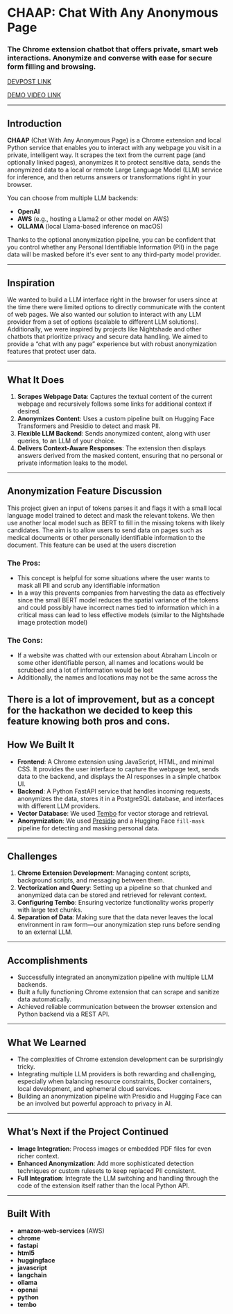 # CHAAP: Chat With Any Anonymous Page 
### The Chrome extension chatbot that offers private, smart web interactions. Anonymize and converse with ease for secure form filling and browsing.

[DEVPOST LINK](https://devpost.com/software/chaap-chat-with-any-anonymous-page)

[DEMO VIDEO LINK](https://www.youtube.com/watch?v=80qRcPHnKxA&embeds_referring_euri=https%3A%2F%2Fdevpost.com%2F&source_ve_path=Mjg2NjY)

---

## Introduction
**CHAAP** (Chat With Any Anonymous Page) is a Chrome extension and local Python service that enables you to interact with any webpage you visit in a private, intelligent way. It scrapes the text from the current page (and optionally linked pages), anonymizes it to protect sensitive data, sends the anonymized data to a local or remote Large Language Model (LLM) service for inference, and then returns answers or transformations right in your browser.

You can choose from multiple LLM backends:
- **OpenAI**  
- **AWS** (e.g., hosting a Llama2 or other model on AWS)  
- **OLLAMA** (local Llama-based inference on macOS)  

Thanks to the optional anonymization pipeline, you can be confident that you control whether any Personal Identifiable Information (PII) in the page data will be masked before it's ever sent to any third-party model provider.

---

## Inspiration
We wanted to build a LLM interface right in the browser for users since at the time there were limited options to directly communicate with the content of web pages. We also wanted our solution to interact with any LLM provider from a set of options (scalable to different LLM solutions). Additionally, we were inspired by projects like Nightshade and other chatbots that prioritize privacy and secure data handling. We aimed to provide a “chat with any page” experience but with robust anonymization features that protect user data.  

---

## What It Does
1. **Scrapes Webpage Data**: Captures the textual content of the current webpage and recursively follows some links for additional context if desired.  
2. **Anonymizes Content**: Uses a custom pipeline built on Hugging Face Transformers and Presidio to detect and mask PII.  
3. **Flexible LLM Backend**: Sends anonymized content, along with user queries, to an LLM of your choice.  
4. **Delivers Context-Aware Responses**: The extension then displays answers derived from the masked content, ensuring that no personal or private information leaks to the model.  

---

## Anonymization Feature Discussion

This project given an input of tokens parses it and flags it with a small local language model trained to detect and mask the relevant tokens. We then use another local model such as BERT to fill in the missing tokens with likely candidates. The aim is to allow users to send data on pages such as medical documents or other personally identifiable information to the document. This feature can be used at the users discretion

### The Pros: 
- This concept is helpful for some situations where the user wants to mask all PII and scrub any identifiable information
- In a way this prevents companies from harvesting the data as effectively since the small BERT model reduces the spatial variance of the tokens and could possibly have incorrect names tied to information which in a critical mass can lead to less effective models (similar to the Nightshade image protection model)

### The Cons:
- If a website was chatted with our extension about Abraham Lincoln or some other identifiable person, all names and locations would be scrubbed and a lot of information would be lost
- Additionally, the names and locations may not be the same across the 

There is a lot of improvement, but as a concept for the hackathon we decided to keep this feature knowing both pros and cons.
---

## How We Built It
- **Frontend**: A Chrome extension using JavaScript, HTML, and minimal CSS. It provides the user interface to capture the webpage text, sends data to the backend, and displays the AI responses in a simple chatbox UI.  
- **Backend**: A Python FastAPI service that handles incoming requests, anonymizes the data, stores it in a PostgreSQL database, and interfaces with different LLM providers.  
- **Vector Database**: We used [Tembo](https://docs.tembo.io/) for vector storage and retrieval.  
- **Anonymization**: We used [Presidio](https://microsoft.github.io/presidio/) and a Hugging Face `fill-mask` pipeline for detecting and masking personal data.  

---

## Challenges
1. **Chrome Extension Development**: Managing content scripts, background scripts, and messaging between them.  
2. **Vectorization and Query**: Setting up a pipeline so that chunked and anonymized data can be stored and retrieved for relevant context.  
3. **Configuring Tembo**: Ensuring vectorize functionality works properly with large text chunks.  
4. **Separation of Data**: Making sure that the data never leaves the local environment in raw form—our anonymization step runs before sending to an external LLM.  

---

## Accomplishments
- Successfully integrated an anonymization pipeline with multiple LLM backends.  
- Built a fully functioning Chrome extension that can scrape and sanitize data automatically.  
- Achieved reliable communication between the browser extension and Python backend via a REST API.  

---

## What We Learned
- The complexities of Chrome extension development can be surprisingly tricky.  
- Integrating multiple LLM providers is both rewarding and challenging, especially when balancing resource constraints, Docker containers, local development, and ephemeral cloud services.  
- Building an anonymization pipeline with Presidio and Hugging Face can be an involved but powerful approach to privacy in AI.  

---

## What’s Next if the Project Continued
- **Image Integration**: Process images or embedded PDF files for even richer context.  
- **Enhanced Anonymization**: Add more sophisticated detection techniques or custom rulesets to keep replaced PII consistent.
- **Full Integration**: Integrate the LLM switching and handling through the code of the extension itself rather than the local Python API. 

---

## Built With
- **amazon-web-services** (AWS)  
- **chrome**  
- **fastapi**  
- **html5**  
- **huggingface**  
- **javascript**  
- **langchain**  
- **ollama**  
- **openai**  
- **python**  
- **tembo**  

